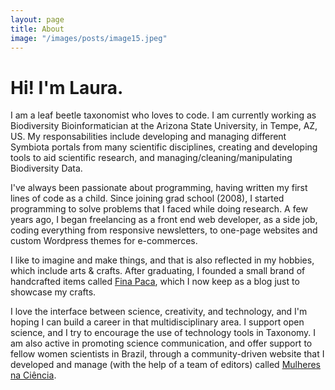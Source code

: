 ```yaml
---
layout: page
title: About
image: "/images/posts/image15.jpeg"
---
```


# Hi! I'm Laura.

I am a leaf beetle taxonomist who loves to code. I am currently working as Biodiversity Bioinformatician at the Arizona State University, in Tempe, AZ, US. My responsabilities include developing and managing different Symbiota portals from many scientific disciplines, creating and developing tools to aid scientific research, and managing/cleaning/manipulating Biodiversity Data.

I've always been passionate about programming, having written my first lines of code as a child. Since joining grad school (2008), I started programming to solve problems that I faced while doing research. A few years ago, I began freelancing as a front end web developer, as a side job, coding everything from responsive newsletters, to one-page websites and custom Wordpress themes for e-commerces.

I like to imagine and make things, and that is also reflected in my hobbies, which include arts & crafts. After graduating, I founded a small brand of handcrafted items called [Fina Paca](http://finapaca.com/), which I now keep as a blog just to showcase my crafts.

I love the interface between science, creativity, and technology, and I'm hoping I can build a career in that multidisciplinary area. I support open science, and I try to encourage the use of technology tools in Taxonomy. I am also active in promoting science communication, and offer support to fellow women scientists in Brazil, through a community-driven website that I developed and manage (with the help of a team of editors) called [Mulheres na Ciência](http://mulheresnaciencia.com.br/).
